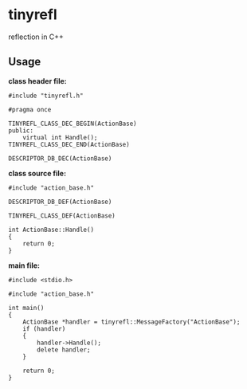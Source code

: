 # tinyrefl
reflection in C++
## Usage
**class header file:**

	#include "tinyrefl.h"

	#pragma once

	TINYREFL_CLASS_DEC_BEGIN(ActionBase)
	public:
		virtual int Handle();
	TINYREFL_CLASS_DEC_END(ActionBase)

	DESCRIPTOR_DB_DEC(ActionBase)
	
**class source file:**	

	#include "action_base.h"

	DESCRIPTOR_DB_DEF(ActionBase)

	TINYREFL_CLASS_DEF(ActionBase)

	int ActionBase::Handle()
	{
		return 0;
	}
	
**main file:**	
	
	#include <stdio.h>

	#include "action_base.h"

	int main()
	{
		ActionBase *handler = tinyrefl::MessageFactory("ActionBase");
		if (handler)
		{
			handler->Handle();
			delete handler;
		}

		return 0;
	}
